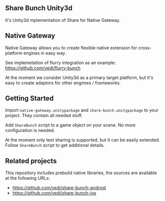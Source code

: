 Share Bunch Unity3d
---

It's Unity3d mplementation of Share for Native Gateway.

Native Gateway
---

Native Gateway allows you to create flexible native extension for cross-platform engines in easy way.

See implemetation of flurry integration as an example: https://github.com/vedi/flurry-bunch

At the moment we consider Unity3d as a primary target platform, but it's easy to create adaptors for other engimes / frameworks.

Getting Started
---

Import `native-gateway.unitypackage` and `share-bunch.unitypackage` to your project. They contain all needed stuff.

Add `ShareBunch` script to a game object on your scene. No more configuration is needed.

At the moment only text sharing is supported, but it can be easily extended. Follow `ShareBunch` script to get additional details.

Related projects
---

This repository includes prebuild native libraries, the sources are available at the following URLs:

* https://github.com/vedi/share-bunch-android
* https://github.com/vedi/share-bunch-ios

